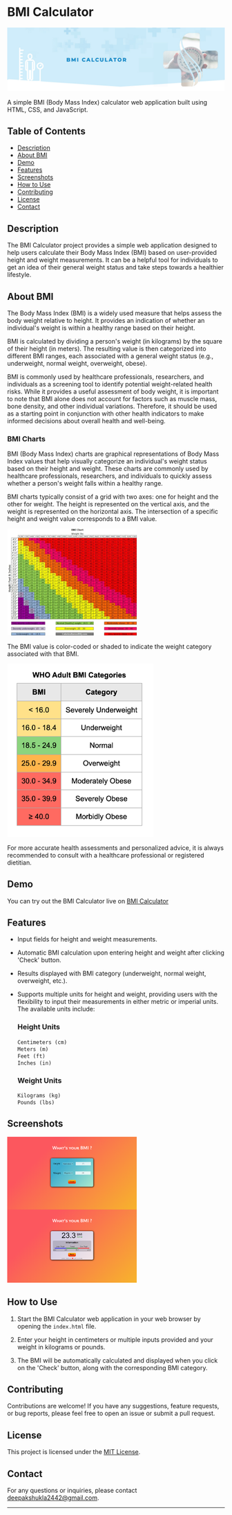 # BMI Calculator

[![BMI Calculator](assets/Sgvp_Web43.jpg)](https://bmi-calculator-healthy.netlify.app/)

A simple BMI (Body Mass Index) calculator web application built using HTML, CSS, and JavaScript.

## Table of Contents

- [Description](#description)
- [About BMI](#about-bmi)
- [Demo](#demo)
- [Features](#features)
- [Screenshots](#screenshots)
- [How to Use](#how-to-use)
- [Contributing](#contributing)
- [License](#license)
- [Contact](#contact)

## Description

The BMI Calculator project provides a simple web application designed to help users calculate their Body Mass Index (BMI) based on user-provided height and weight measurements. It can be a helpful tool for individuals to get an idea of their general weight status and take steps towards a healthier lifestyle.

## About BMI

The Body Mass Index (BMI) is a widely used measure that helps assess the body weight relative to height. It provides an indication of whether an individual's weight is within a healthy range based on their height.

BMI is calculated by dividing a person's weight (in kilograms) by the square of their height (in meters). The resulting value is then categorized into different BMI ranges, each associated with a general weight status (e.g., underweight, normal weight, overweight, obese).

BMI is commonly used by healthcare professionals, researchers, and individuals as a screening tool to identify potential weight-related health risks. While it provides a useful assessment of body weight, it is important to note that BMI alone does not account for factors such as muscle mass, bone density, and other individual variations. Therefore, it should be used as a starting point in conjunction with other health indicators to make informed decisions about overall health and well-being.

### BMI Charts
BMI (Body Mass Index) charts are graphical representations of Body Mass Index values that help visually categorize an individual's weight status based on their height and weight. These charts are commonly used by healthcare professionals, researchers, and individuals to quickly assess whether a person's weight falls within a healthy range.

BMI charts typically consist of a grid with two axes: one for height and the other for weight. The height is represented on the vertical axis, and the weight is represented on the horizontal axis. The intersection of a specific height and weight value corresponds to a BMI value.

<img width = "300" src="assets/BMI-Chart-768x631.webp">

The BMI value is color-coded or shaded to indicate the weight category associated with that BMI.

<img height = "400" src="assets/WHO-BMI-chart-for-adults.png">

For more accurate health assessments and personalized advice, it is always recommended to consult with a healthcare professional or registered dietitian.

## Demo

You can try out the BMI Calculator live on [BMI Calculator](https://bmi-calculator-healthy.netlify.app/)

## Features

- Input fields for height and weight measurements.

- Automatic BMI calculation upon entering height and weight after clicking 'Check' button.

- Results displayed with BMI category (underweight, normal weight, overweight, etc.).

- Supports multiple units for height and weight, providing users with the flexibility to input their measurements in either metric or imperial units.
The available units include:

     ### Height Units
      Centimeters (cm)
      Meters (m)
      Feet (ft)
      Inches (in)

     ### Weight Units
      Kilograms (kg)
      Pounds (lbs)

## Screenshots

<img align="left" alt="Screenshot 1" width="300" src="assets/SS1.png"><img alt="Screenshot 2" width="300" src="assets/SS2.png">

## How to Use

1. Start the BMI Calculator web application in your web browser by opening the `index.html` file.

2. Enter your height in centimeters or multiple inputs provided and your weight in kilograms or pounds.

3. The BMI will be automatically calculated and displayed when you click on the 'Check' button, along with the corresponding BMI category.

## Contributing

Contributions are welcome! If you have any suggestions, feature requests, or bug reports, please feel free to open an issue or submit a pull request.

## License

This project is licensed under the [MIT License](LICENSE).

## Contact

For any questions or inquiries, please contact [deepakshukla2442@gmail.com](mailto:deepakshukla2442@gmail.com).

---